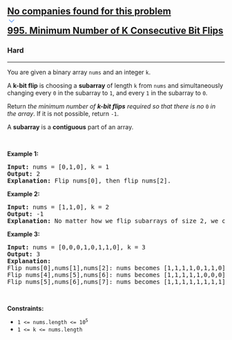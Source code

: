 <h2><a href="https://leetcode.com/problems/minimum-number-of-k-consecutive-bit-flips/"><div id="big-omega-company-tags"><div id="big-omega-topbar"><div class="companyTagsContainer" style="overflow-x: scroll; flex-wrap: nowrap;"><div class="companyTagsContainer--tag">No companies found for this problem</div></div><div class="companyTagsContainer--chevron"><div><svg version="1.1" id="icon" xmlns="http://www.w3.org/2000/svg" xmlns:xlink="http://www.w3.org/1999/xlink" x="0px" y="0px" viewBox="0 0 32 32" fill="#4087F1" xml:space="preserve" style="width: 20px;"><polygon points="16,22 6,12 7.4,10.6 16,19.2 24.6,10.6 26,12 "></polygon><rect id="_x3C_Transparent_Rectangle_x3E_" class="st0" fill="none" width="32" height="32"></rect></svg></div></div></div></div>995. Minimum Number of K Consecutive Bit Flips</a></h2><h3>Hard</h3><hr><div><p>You are given a binary array <code>nums</code> and an integer <code>k</code>.</p>

<p>A <strong>k-bit flip</strong> is choosing a <strong>subarray</strong> of length <code>k</code> from <code>nums</code> and simultaneously changing every <code>0</code> in the subarray to <code>1</code>, and every <code>1</code> in the subarray to <code>0</code>.</p>

<p>Return <em>the minimum number of <strong>k-bit flips</strong> required so that there is no </em><code>0</code><em> in the array</em>. If it is not possible, return <code>-1</code>.</p>

<p>A <strong>subarray</strong> is a <strong>contiguous</strong> part of an array.</p>

<p>&nbsp;</p>
<p><strong class="example">Example 1:</strong></p>

<pre><strong>Input:</strong> nums = [0,1,0], k = 1
<strong>Output:</strong> 2
<strong>Explanation:</strong> Flip nums[0], then flip nums[2].
</pre>

<p><strong class="example">Example 2:</strong></p>

<pre><strong>Input:</strong> nums = [1,1,0], k = 2
<strong>Output:</strong> -1
<strong>Explanation:</strong> No matter how we flip subarrays of size 2, we cannot make the array become [1,1,1].
</pre>

<p><strong class="example">Example 3:</strong></p>

<pre><strong>Input:</strong> nums = [0,0,0,1,0,1,1,0], k = 3
<strong>Output:</strong> 3
<strong>Explanation:</strong> 
Flip nums[0],nums[1],nums[2]: nums becomes [1,1,1,1,0,1,1,0]
Flip nums[4],nums[5],nums[6]: nums becomes [1,1,1,1,1,0,0,0]
Flip nums[5],nums[6],nums[7]: nums becomes [1,1,1,1,1,1,1,1]
</pre>

<p>&nbsp;</p>
<p><strong>Constraints:</strong></p>

<ul>
	<li><code>1 &lt;= nums.length &lt;= 10<sup>5</sup></code></li>
	<li><code>1 &lt;= k &lt;= nums.length</code></li>
</ul>
</div>